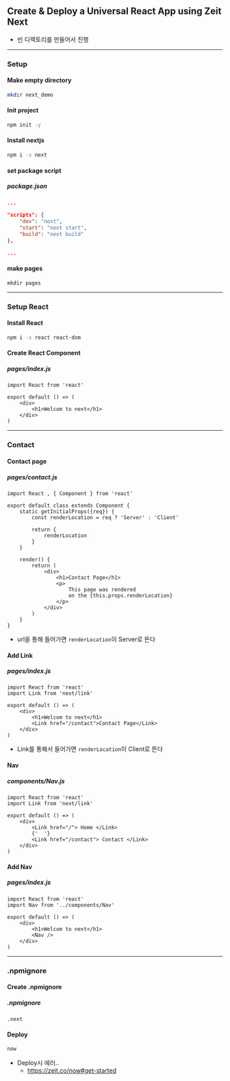 ## Create & Deploy a Universal React App using Zeit Next

- 빈 디렉토리를 만들어서 진행

---

### Setup

#### Make empty directory

```bash
mkdir next_demo
```



#### Init project

```bash
npm init -y
```



#### Install nextjs

```bash
npm i -s next
```



#### set package script

##### package.json

```json
...

"scripts": {
    "dev": "next",
    "start": "next start",
    "build": "next build"
},

...
```



#### make pages

```
mkdir pages
```

---

### Setup React

#### Install React

```bash
npm i -s react react-dom
```



#### Create React Component

##### pages/index.js

```react
import React from 'react'

export default () => (
    <div>
        <h1>Welcom to next</h1>
    </div>
)
```

---

### Contact

#### Contact page

##### pages/contact.js

```react
import React , { Component } from 'react'

export default class extends Component {
    static getInitialProps({req}) {
        const renderLocation = req ? 'Server' : 'Client'

        return {
            renderLocation
        }
    }

    render() {
        return (
            <div>
                <h1>Contact Page</h1>
                <p>
                    This page was rendered
                    on the {this.props.renderLocation}
                </p>
            </div>
        )
    }
}
```

- url을 통해 들어가면 `renderLocation`이 Server로 뜬다

#### Add Link

##### pages/index.js

```react
import React from 'react'
import Link from 'next/link'

export default () => (
    <div>
        <h1>Welcom to next</h1>
        <Link href="/contact">Contact Page</Link>
    </div>
)
```

- Link를 통해서 들어가면 `renderLocation`이 Client로 뜬다



#### Nav

##### components/Nav.js

```react
import React from 'react'
import Link from 'next/link'

export default () => (
    <div>
        <Link href="/"> Home </Link>
        {'  '}
        <Link href="/contact"> Contact </Link>
    </div>
)
```



#### Add Nav

##### pages/index.js

```react
import React from 'react'
import Nav from '../components/Nav'

export default () => (
    <div>
        <h1>Welcom to next</h1>
        <Nav />
    </div>
)
```

---

### .npmignore

#### Create .npmignore

##### .npmignore

```file
.next
```



#### Deploy

```bash
now
```

- Deploy시 에러.. 
  - https://zeit.co/now#get-started